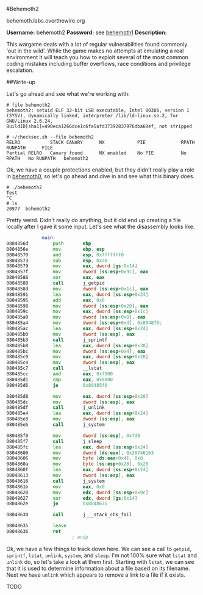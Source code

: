 #Behemoth2

behemoth.labs.overthewire.org

**Username:** behemoth2
**Password:** see [behemoth1](https://github.com/Alpackers/CTF-Writeups/tree/master/Misc/OverTheWire/Behemoth/Behemoth1)
**Description:**  

This wargame deals with a lot of regular vulnerabilities found commonly 'out in the wild'. While the game makes no attempts at emulating a real environment it will teach you how to exploit several of the most common coding mistakes including buffer overflows, race conditions and privilege escalation. 

##Write-up

Let's go ahead and see what we're working with:

```
# file behemoth2 
behemoth2: setuid ELF 32-bit LSB executable, Intel 80386, version 1 (SYSV), dynamically linked, interpreter /lib/ld-linux.so.2, for GNU/Linux 2.6.24, BuildID[sha1]=490eca1266dce1c6fa5afd37392837976dba68ef, not stripped
```
```
# ~/checksec.sh --file behemoth2 
RELRO           STACK CANARY      NX            PIE             RPATH      RUNPATH      FILE
Partial RELRO   Canary found      NX enabled    No PIE          No RPATH   No RUNPATH   behemoth2
```

Ok, we have a couple protections enabled, but they didn't really play a role in [behemoth0](https://github.com/Alpackers/CTF-Writeups/tree/master/Misc/OverTheWire/Behemoth/Behemoth0), so let's go ahead and dive in and see what this binary does.

```
# ./behemoth2 
Test
^C
# ls
20977  behemoth2
```

Pretty weird.  Didn't really do anything, but it did end up creating a file locally after I gave it some input.  Let's see what the disassembly looks like.

```asm
             main:
0804856d         push       ebp                                                 ; XREF=_start+23
0804856e         mov        ebp, esp
08048570         and        esp, 0xfffffff0
08048573         sub        esp, 0xa0
08048579         mov        eax, dword [gs:0x14]
0804857f         mov        dword [ss:esp+0x9c], eax
08048586         xor        eax, eax
08048588         call       j_getpid
0804858d         mov        dword [ss:esp+0x1c], eax
08048591         lea        eax, dword [ss:esp+0x24]
08048595         add        eax, 0x6
08048598         mov        dword [ss:esp+0x20], eax
0804859c         mov        eax, dword [ss:esp+0x1c]
080485a0         mov        dword [ss:esp+0x8], eax
080485a4         mov        dword [ss:esp+0x4], 0x804870c                       ; "touch %d", argument "format" for method j_sprintf
080485ac         lea        eax, dword [ss:esp+0x24]
080485b0         mov        dword [ss:esp], eax                                 ; argument "str" for method j_sprintf
080485b3         call       j_sprintf
080485b8         lea        eax, dword [ss:esp+0x38]
080485bc         mov        dword [ss:esp+0x4], eax                             ; argument #2 for method __lstat
080485c0         mov        eax, dword [ss:esp+0x20]
080485c4         mov        dword [ss:esp], eax                                 ; argument #1 for method __lstat
080485c7         call       __lstat
080485cc         and        eax, 0xf000
080485d1         cmp        eax, 0x8000
080485d6         je         0x80485f0

080485d8         mov        eax, dword [ss:esp+0x20]
080485dc         mov        dword [ss:esp], eax                                 ; argument "path" for method j_unlink
080485df         call       j_unlink
080485e4         lea        eax, dword [ss:esp+0x24]
080485e8         mov        dword [ss:esp], eax                                 ; argument "command" for method j_system
080485eb         call       j_system

080485f0         mov        dword [ss:esp], 0x7d0                               ; argument "seconds" for method j_sleep, XREF=main+105
080485f7         call       j_sleep
080485fc         lea        eax, dword [ss:esp+0x24]
08048600         mov        dword [ds:eax], 0x20746163
08048606         mov        byte [ds:eax+0x4], 0x0
0804860a         mov        byte [ss:esp+0x28], 0x20
0804860f         lea        eax, dword [ss:esp+0x24]
08048613         mov        dword [ss:esp], eax                                 ; argument "command" for method j_system
08048616         call       j_system
0804861b         mov        eax, 0x0
08048620         mov        edx, dword [ss:esp+0x9c]
08048627         xor        edx, dword [gs:0x14]
0804862e         je         0x8048635

08048630         call       j___stack_chk_fail

08048635         leave                                                          ; XREF=main+193
08048636         ret        
                        ; endp
```

Ok, we have a few things to track down here.  We can see a call to ```getpid```, ```sprintf```, ```lstat```, ```unlink```, ```system```, and ```sleep```.  I'm not 100% sure what ```lstat``` and ```unlink``` do, so let's take a look at them first.  Starting with ```lstat```, we can see that it is used to determine information about a file based on its filename.  Next we have ```unlink``` which appears to remove a link to a file if it exists.

TODO
